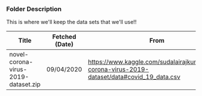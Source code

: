 ### Folder Description

This is where we'll keep the data sets that we'll use!!

Title | Fetched (Date) | From
----- | -------------- | -----
novel-corona-virus-2019-dataset.zip | 09/04/2020 | https://www.kaggle.com/sudalairajkumar/novel-corona-virus-2019-dataset/data#covid_19_data.csv

